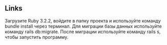 
## Links


Загрузите Ruby 3.2.2, войдите в папку проекта и используйте команду bundle install через терминал. Для миграции базы данных используйте команду rails db:migrate. После миграции используйте команду rails s, чтобы запустить программу.